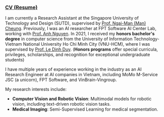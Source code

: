 ### [CV (Resume)](https://drive.google.com/file/d/1qNDFJCaovHqNL9Bn02plyTA2AV-F17Vl/view?usp=sharingadadadadad)

I am currently a Research Assistant at the Singapore University of Technology and Design (SUTD), supervised by [Prof. Ngai-Man (Man) Cheung](https://sites.google.com/site/mancheung0407/home?authuser=0). Previously, I was an AI researcher at FPT Software AI Center Lab, working with [Prof. Anh Nguyen](https://www.csc.liv.ac.uk/~anguyen/). In 2021, I received my **honors bachelor's degree** in computer science from the University of Information Technology-Vietnam National University Ho Chi Minh City (VNU-HCM), where I was supervised by [Prof. Le Dinh Duy](https://scholar.google.co.uk/citations?user=6lbtgt4AAAAJ&hl=en). (**Honors programs** offer special curricula, privileges, scholarships, and recognition for exceptional undergraduate students)

I have multiple years of experience working in the industry as an AI Research Engineer at AI companies in Vietnam, including MoMo M-Service JSC (a unicorn), FPT Software, and VinBrain-Vingroup.

My research interests include:
- **Computer Vision and Robotic Vision**: Multimodal models for robotic vision, including text-driven robotic vision tasks.
- **Medical Imaging**: Semi-Supervised Learning for medical segmentation.

